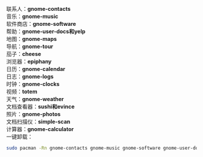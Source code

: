 联系人：**gnome-contacts**  
音乐：**gnome-music**  
软件商店：**gnome-software**  
帮助：**gnome-user-docs和yelp**  
地图：**gnome-maps**  
导航：**gnome-tour**  
茄子：**cheese**  
浏览器：**epiphany**  
日历：**gnome-calendar**  
日志：**gnome-logs**  
时钟：**gnome-clocks**  
视频：**totem**  
天气：**gnome-weather**  
文档查看器：**sushi和evince**  
照片：**gnome-photos**  
文档扫描仪：**simple-scan**  
计算器：**gnome-calculator**  
一键卸载：
```bash
sudo pacman -Rn gnome-contacts gnome-music gnome-software gnome-user-docs yelp gnome-maps gnome-tour cheese epiphany gnome-calendar gnome-logs gnome-clocks totem gnome-weather sushi evince gnome-photos simple-scan gnome-calculator
```